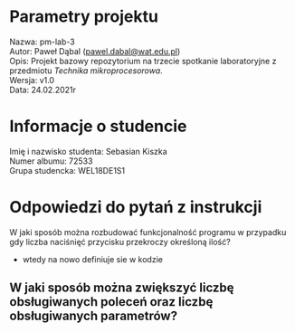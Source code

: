 # Parametry projektu

Nazwa: pm-lab-3  
Autor: Paweł Dąbal (pawel.dabal@wat.edu.pl)  
Opis: Projekt bazowy repozytorium na trzecie spotkanie laboratoryjne z przedmiotu _Technika mikroprocesorowa_.  
Wersja: v1.0  
Data: 24.02.2021r

# Informacje o studencie

Imię i nazwisko studenta: Sebasian Kiszka  
Numer albumu: 72533  
Grupa studencka: WEL18DE1S1

# Odpowiedzi do pytań z instrukcji
W jaki sposób można rozbudować funkcjonalność programu
w przypadku gdy liczba naciśnięć przycisku przekroczy określoną ilość?
- wtedy na nowo definiuje sie w kodzie

W jaki sposób można zwiększyć liczbę obsługiwanych poleceń oraz liczbę obsługiwanych parametrów?
- 

